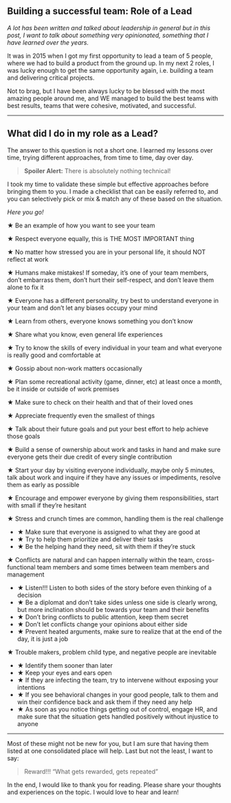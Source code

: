 ## Building a successful team: Role of a Lead

*A lot has been written and talked about leadership in general but in this post, I want to talk about something very opinionated, something that I have learned over the years.*

It was in 2015 when I got my first opportunity to lead a team of 5 people, where we had to build a product from the ground up. In my next 2 roles, I was lucky enough to get the same opportunity again, i.e. building a team and delivering critical projects.

Not to brag, but I have been always lucky to be blessed with the most amazing people around me, and WE managed to build the best teams with best results, teams that were cohesive, motivated, and successful.
***
## What did I do in my role as a Lead?
The answer to this question is not a short one. I learned my lessons over time, trying different approaches, from time to time, day over day.

> **Spoiler Alert:** There is absolutely nothing technical!

I took my time to validate these simple but effective approaches before bringing them to you. I made a checklist that can be easily referred to, and you can selectively pick or mix & match any of these based on the situation.

*Here you go!*


★ Be an example of how you want to see your team

★ Respect everyone equally, this is THE MOST IMPORTANT thing

★ No matter how stressed you are in your personal life, it should NOT reflect at work

★ Humans make mistakes! If someday, it’s one of your team members, don’t embarrass them, don’t hurt their self-respect, and don’t leave them alone to fix it

★ Everyone has a different personality, try best to understand everyone in your team and don’t let any biases occupy your mind

★ Learn from others, everyone knows something you don’t know

★ Share what you know, even general life experiences

★ Try to know the skills of every individual in your team and what everyone is really good and comfortable at

★ Gossip about non-work matters occasionally

★ Plan some recreational activity (game, dinner, etc) at least once a month, be it inside or outside of work premises

★ Make sure to check on their health and that of their loved ones

★ Appreciate frequently even the smallest of things

★ Talk about their future goals and put your best effort to help achieve those goals

★ Build a sense of ownership about work and tasks in hand and make sure everyone gets their due credit of every single contribution

★ Start your day by visiting everyone individually, maybe only 5 minutes, talk about work and inquire if they have any issues or impediments, resolve them as early as possible

★ Encourage and empower everyone by giving them responsibilities, start with small if they’re hesitant

★ Stress and crunch times are common, handling them is the real challenge

- ★ Make sure that everyone is assigned to what they are good at
- ★ Try to help them prioritize and deliver their tasks
- ★ Be the helping hand they need, sit with them if they’re stuck

★ Conflicts are natural and can happen internally within the team, cross-functional team members and some times between team members and management

- ★ Listen!!! Listen to both sides of the story before even thinking of a decision
- ★ Be a diplomat and don’t take sides unless one side is clearly wrong, but more inclination should be towards your team and their benefits
- ★ Don’t bring conflicts to public attention, keep them secret
- ★ Don’t let conflicts change your opinions about either side
- ★ Prevent heated arguments, make sure to realize that at the end of the day, it is just a job

★ Trouble makers, problem child type, and negative people are inevitable

- ★ Identify them sooner than later
- ★ Keep your eyes and ears open
- ★ If they are infecting the team, try to intervene without exposing your intentions
- ★ If you see behavioral changes in your good people, talk to them and win their confidence back and ask them if they need any help
- ★ As soon as you notice things getting out of control, engage HR, and make sure that the situation gets handled positively without injustice to anyone
***
Most of these might not be new for you, but I am sure that having them listed at one consolidated place will help. Last but not the least, I want to say:

> Reward!!! “What gets rewarded, gets repeated”

In the end, I would like to thank you for reading. Please share your thoughts and experiences on the topic. I would love to hear and learn!